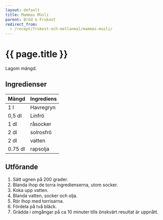 ```yaml
---
layout: default
title: Mammas Müsli
parent: Bröd & Frukost
redirect_from:
  - /recept/frukost-och-mellanmal/mammas-musli/
---
```


# {{ page.title }}

Lagom mängd.
## Ingredienser

Mängd|Ingrediens
------------ | -------------
1 l | Havregryn
0,5 dl | Linfrö
1 dl | råsocker
2 dl | solrosfrö
2 dl | vatten
0.75 dl | rapsolja

## Utförande
1. Sätt ugnen på 200 grader.
2. Blanda ihop de torra ingredienserna, utom socker.
3. Koka upp vatten.
4. Blanda vatten, socker och olja.
5. Rör ihop med torrisarna.
6. Fördela på två bläck.
7. Grädda i omgångar på ca 10 minuter tills önskvärt resultat är uppnått.
